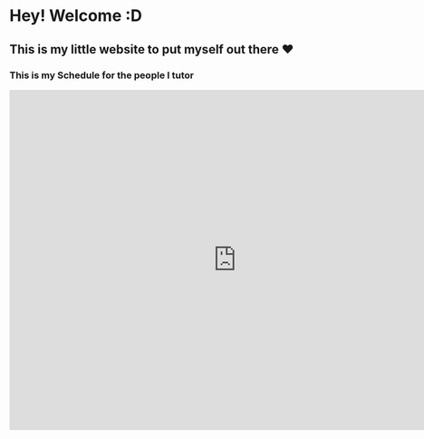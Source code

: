 # Hey! Welcome :D
## This is my little website to put myself out there ♥

### This is my Schedule for the people I tutor

<iframe src="https://calendar.google.com/calendar/embed?src=remichoq%40gmail.com&ctz=America/Toronto" style="border: 0" width="800" height="600" frameborder="0" scrolling="no"></iframe>
